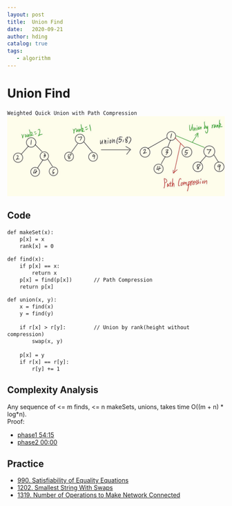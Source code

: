```yaml
---
layout: post
title:  Union Find
date:   2020-09-21
author: hding
catalog: true
tags:
   - algorithm
---
```

# Union Find
`Weighted Quick Union with Path Compression`
![Union Find](/img/Algorithm/UnionFind.jpg)


## Code
```
def makeSet(x):
	p[x] = x
	rank[x] = 0			
```
```
def find(x):
	if p[x] == x:
		return x
	p[x] = find(p[x])		// Path Compression
	return p[x]
```
```
def union(x, y):
	x = find(x)
	y = find(y)

	if r[x] > r[y]: 		// Union by rank(height without compression)
		swap(x, y)

	p[x] = y
	if r[x] == r[y]:		
		r[y] += 1
```


## Complexity Analysis
Any sequence of <= m finds, <= n makeSets, unions, takes time O((m + n) * log\*n).  
Proof:  
- [phase1 54:15](https://www.bilibili.com/video/BV1nv411i7AR?p=10)  
- [phase2 00:00](https://www.bilibili.com/video/BV1D54y1U7aV?p=11)


## Practice
- [990. Satisfiability of Equality Equations](https://leetcode.com/problems/satisfiability-of-equality-equations/)
- [1202. Smallest String With Swaps](https://leetcode.com/problems/smallest-string-with-swaps/)
- [1319. Number of Operations to Make Network Connected](https://leetcode.com/problems/number-of-operations-to-make-network-connected/)